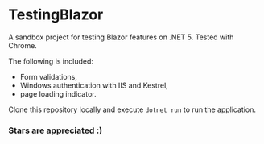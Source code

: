 # TestingBlazor
A sandbox project for testing Blazor features on .NET 5. Tested with Chrome.

The following is included:

* Form validations,
* Windows authentication with IIS and Kestrel,
* page loading indicator.

Clone this repository locally and execute ```dotnet run``` to run the application.

### Stars are appreciated :)
